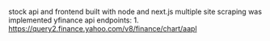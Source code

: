 stock api and frontend built with node and next.js multiple site scraping was implemented
yfinance api endpoints: 1. https://query2.finance.yahoo.com/v8/finance/chart/aapl